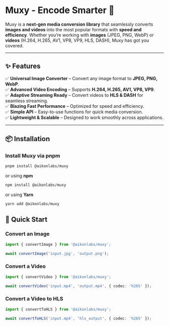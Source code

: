 # Muxy - Encode Smarter 🚀

Muxy is a **next-gen media conversion library** that seamlessly converts **images and videos** into the most popular formats with **speed and efficiency**. Whether you’re working with **images** (JPEG, PNG, WebP) or **videos** (H.264, H.265, AV1, VP8, VP9, HLS, DASH), Muxy has got you covered.

---

## ✨ Features

✅ **Universal Image Converter** – Convert any image format to **JPEG, PNG, WebP**.  
✅ **Advanced Video Encoding** – Supports **H.264, H.265, AV1, VP8, VP9**.  
✅ **Adaptive Streaming Ready** – Convert videos to **HLS & DASH** for seamless streaming.  
✅ **Blazing Fast Performance** – Optimized for speed and efficiency.  
✅ **Simple API** – Easy-to-use functions for quick media conversion.  
✅ **Lightweight & Scalable** – Designed to work smoothly across applications.  


---

## 📦 Installation

### Install Muxy via **pnpm**
```sh
pnpm install @aikonlabs/muxy
```

or using **npm**
```sh
npm install @aikonlabs/muxy
```

or using **Yarn**
```sh
yarn add @aikonlabs/muxy
```


## 🚀 Quick Start

### Convert an Image
```ts
import { convertImage } from '@aikonlabs/muxy';

await convertImage('input.jpg', 'output.png');
```


### Convert a Video
```ts
import { convertVideo } from '@aikonlabs/muxy';

await convertVideo('input.mp4', 'output.mp4', { codec: 'h265' });

```

### Convert a Video to HLS
```ts
import { convertToHLS } from '@aikonlabs/muxy';

await convertToHLS('input.mp4', 'hls_output', { codec: 'h265' });

```